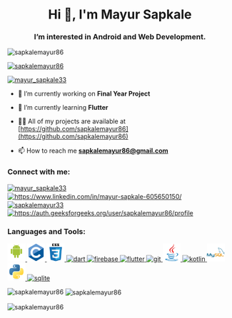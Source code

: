 <h1 align="center">Hi 👋, I'm Mayur Sapkale</h1>
<h3 align="center">I’m interested in Android and Web Development.</h3>

<p align="left"> <img src="https://komarev.com/ghpvc/?username=sapkalemayur86&label=Profile%20views&color=0e75b6&style=flat" alt="sapkalemayur86" /> </p>

<p align="left"> <a href="https://github.com/ryo-ma/github-profile-trophy"><img src="https://github-profile-trophy.vercel.app/?username=sapkalemayur86" alt="sapkalemayur86" /></a> </p>

<p align="left"> <a href="https://twitter.com/mayur_sapkale33" target="blank"><img src="https://img.shields.io/twitter/follow/mayur_sapkale33?logo=twitter&style=for-the-badge" alt="mayur_sapkale33" /></a> </p>

- 🔭 I’m currently working on **Final Year Project**

- 🌱 I’m currently learning **Flutter**

- 👨‍💻 All of my projects are available at [https://github.com/sapkalemayur86](https://github.com/sapkalemayur86)

- 📫 How to reach me **sapkalemayur86@gmail.com**

<h3 align="left">Connect with me:</h3>
<p align="left">
<a href="https://twitter.com/mayur_sapkale33" target="blank"><img align="center" src="https://raw.githubusercontent.com/rahuldkjain/github-profile-readme-generator/master/src/images/icons/Social/twitter.svg" alt="mayur_sapkale33" height="30" width="40" /></a>
<a href="https://linkedin.com/in/https://www.linkedin.com/in/mayur-sapkale-605650150/" target="blank"><img align="center" src="https://raw.githubusercontent.com/rahuldkjain/github-profile-readme-generator/master/src/images/icons/Social/linked-in-alt.svg" alt="https://www.linkedin.com/in/mayur-sapkale-605650150/" height="30" width="40" /></a>
<a href="https://instagram.com/sapkalemayur33" target="blank"><img align="center" src="https://raw.githubusercontent.com/rahuldkjain/github-profile-readme-generator/master/src/images/icons/Social/instagram.svg" alt="sapkalemayur33" height="30" width="40" /></a>
<a href="https://auth.geeksforgeeks.org/user/https://auth.geeksforgeeks.org/user/sapkalemayur86/profile" target="blank"><img align="center" src="https://raw.githubusercontent.com/rahuldkjain/github-profile-readme-generator/master/src/images/icons/Social/geeks-for-geeks.svg" alt="https://auth.geeksforgeeks.org/user/sapkalemayur86/profile" height="30" width="40" /></a>
</p>

<h3 align="left">Languages and Tools:</h3>
<p align="left"> <a href="https://developer.android.com" target="_blank"> <img src="https://raw.githubusercontent.com/devicons/devicon/master/icons/android/android-original-wordmark.svg" alt="android" width="40" height="40"/> </a> <a href="https://www.cprogramming.com/" target="_blank"> <img src="https://raw.githubusercontent.com/devicons/devicon/master/icons/c/c-original.svg" alt="c" width="40" height="40"/> </a> <a href="https://www.w3schools.com/css/" target="_blank"> <img src="https://raw.githubusercontent.com/devicons/devicon/master/icons/css3/css3-original-wordmark.svg" alt="css3" width="40" height="40"/> </a> <a href="https://dart.dev" target="_blank"> <img src="https://www.vectorlogo.zone/logos/dartlang/dartlang-icon.svg" alt="dart" width="40" height="40"/> </a> <a href="https://firebase.google.com/" target="_blank"> <img src="https://www.vectorlogo.zone/logos/firebase/firebase-icon.svg" alt="firebase" width="40" height="40"/> </a> <a href="https://flutter.dev" target="_blank"> <img src="https://www.vectorlogo.zone/logos/flutterio/flutterio-icon.svg" alt="flutter" width="40" height="40"/> </a> <a href="https://git-scm.com/" target="_blank"> <img src="https://www.vectorlogo.zone/logos/git-scm/git-scm-icon.svg" alt="git" width="40" height="40"/> </a> <a href="https://www.java.com" target="_blank"> <img src="https://raw.githubusercontent.com/devicons/devicon/master/icons/java/java-original.svg" alt="java" width="40" height="40"/> </a> <a href="https://kotlinlang.org" target="_blank"> <img src="https://www.vectorlogo.zone/logos/kotlinlang/kotlinlang-icon.svg" alt="kotlin" width="40" height="40"/> </a> <a href="https://www.mysql.com/" target="_blank"> <img src="https://raw.githubusercontent.com/devicons/devicon/master/icons/mysql/mysql-original-wordmark.svg" alt="mysql" width="40" height="40"/> </a> <a href="https://www.python.org" target="_blank"> <img src="https://raw.githubusercontent.com/devicons/devicon/master/icons/python/python-original.svg" alt="python" width="40" height="40"/> </a> <a href="https://www.sqlite.org/" target="_blank"> <img src="https://www.vectorlogo.zone/logos/sqlite/sqlite-icon.svg" alt="sqlite" width="40" height="40"/> </a> </p>

<p><img align="left" src="https://github-readme-stats.vercel.app/api/top-langs?username=sapkalemayur86&show_icons=true&locale=en&layout=compact" alt="sapkalemayur86" /></p>

<p>&nbsp;<img align="center" src="https://github-readme-stats.vercel.app/api?username=sapkalemayur86&show_icons=true&locale=en" alt="sapkalemayur86" /></p>

<p><img align="center" src="https://github-readme-streak-stats.herokuapp.com/?user=sapkalemayur86&" alt="sapkalemayur86" /></p>
